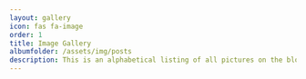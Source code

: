 ```yaml
---
layout: gallery
icon: fas fa-image
order: 1
title: Image Gallery
albumfolder: /assets/img/posts
description: This is an alphabetical listing of all pictures on the blog.  If you see something something interesting, click on the image and it will take you to a detailed blog entry of that project.
---
```


